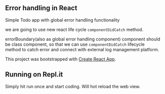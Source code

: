 ## Error handling in React

Simple Todo app with global error handling functionality

we are going to use new react life cycle `componentDidCatch` method.

errorBoundary(also as global error handling component) component should be class component, so that we can use `componentDidCatch` lifecycle method to catch error and connect with external log management platform.

This project was bootstrapped with [Create React App](https://github.com/facebook/create-react-app).

## Running on Repl.it

Simply hit run once and start coding. Will hot reload the web view.
